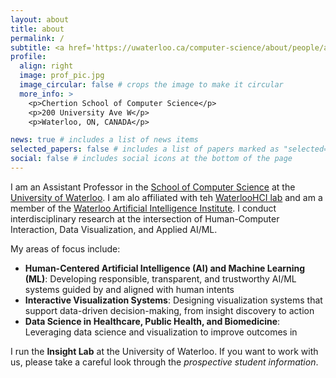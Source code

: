 ```yaml
---
layout: about
title: about
permalink: /
subtitle: <a href='https://uwaterloo.ca/computer-science/about/people/amcrisan'>Assistant Professor @ the University of Waterloo</a>.
profile:
  align: right
  image: prof_pic.jpg
  image_circular: false # crops the image to make it circular
  more_info: >
    <p>Chertion School of Computer Science</p>
    <p>200 University Ave W</p>
    <p>Waterloo, ON, CANADA</p>

news: true # includes a list of news items
selected_papers: false # includes a list of papers marked as "selected={true}"
social: false # includes social icons at the bottom of the page
---
```

I am an Assistant Professor in the [School of Computer Science](https://cs.uwaterloo.ca/) at the [University of Waterloo](https://uwaterloo.ca/). I am alo affiliated with teh [WaterlooHCI lab](http://hci.cs.uwaterloo.ca/people/) and am a member of the [Waterloo Artificial Intelligence Institute](https://uwaterloo.ca/artificial-intelligence-institute/). I conduct interdisciplinary research at the intersection of Human-Computer Interaction, Data Visualization, and Applied AI/ML. 

My areas of focus include:

- **Human-Centered Artificial Intelligence (AI) and Machine Learning (ML)**: Developing responsible, transparent, and trustworthy AI/ML systems guided by and aligned with human intents
- **Interactive Visualization Systems**: Designing visualization systems that support data-driven decision-making, from insight discovery to action
- **Data Science in Healthcare, Public Health, and Biomedicine**: Leveraging data science and visualization to improve outcomes in

I run the **Insight Lab** at the University of Waterloo. If you want to work with us, please take a careful look through the *prospective student information*.